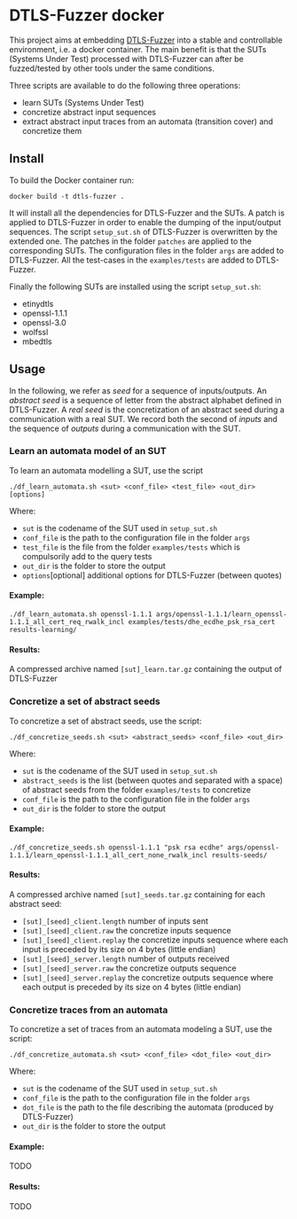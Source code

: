 # DTLS-Fuzzer docker

This project aims at embedding [DTLS-Fuzzer](https://github.com/assist-project/dtls-fuzzer) into a stable and controllable environment, i.e. a docker container.
The main benefit is that the SUTs (Systems Under Test) processed with DTLS-Fuzzer can after be fuzzed/tested by other tools under the same conditions.

Three scripts are available to do the following three operations:
 - learn SUTs (Systems Under Test)
 - concretize abstract input sequences
 - extract abstract input traces from an automata (transition cover) and concretize them


## Install

To build the Docker container run:
```shell
docker build -t dtls-fuzzer .
```
It will install all the dependencies for DTLS-Fuzzer and the SUTs.
A patch is applied to DTLS-Fuzzer in order to enable the dumping of the input/output sequences.
The script `setup_sut.sh` of DTLS-Fuzzer is overwritten by the extended one.
The patches in the folder `patches` are applied to the corresponding SUTs.
The configuration files in the folder `args` are added to DTLS-Fuzzer. 
All the test-cases in the `examples/tests` are added to DTLS-Fuzzer.

Finally the following SUTs are installed using the script `setup_sut.sh`:
 - etinydtls
 - openssl-1.1.1
 - openssl-3.0
 - wolfssl
 - mbedtls


## Usage

In the following, we refer as *seed* for a sequence of inputs/outputs.
An *abstract seed* is a sequence of letter from the abstract alphabet defined in DTLS-Fuzzer.
A *real seed* is the concretization of an abstract seed during a communication with a real SUT.
We record both the second of *inputs* and the sequence of *outputs* during a communication with the SUT.


### Learn an automata model of an SUT

To learn an automata modelling a SUT, use the script
```shell
./df_learn_automata.sh <sut> <conf_file> <test_file> <out_dir> [options]
```
Where:
 - `sut` is the codename of the SUT used in `setup_sut.sh`
 - `conf_file` is the path to the configuration file in the folder `args`
 - `test_file` is the file from the folder `examples/tests` which is compulsorily add to the query tests
 - `out_dir` is the folder to store the output
 - `options`[optional] additional options for DTLS-Fuzzer (between quotes)

#### Example:
```shell
./df_learn_automata.sh openssl-1.1.1 args/openssl-1.1.1/learn_openssl-1.1.1_all_cert_req_rwalk_incl examples/tests/dhe_ecdhe_psk_rsa_cert results-learning/
```

#### Results:
A compressed archive named `[sut]_learn.tar.gz` containing the output of DTLS-Fuzzer



### Concretize a set of abstract seeds

To concretize a set of abstract seeds, use the script:
```shell
./df_concretize_seeds.sh <sut> <abstract_seeds> <conf_file> <out_dir>
```
Where:
 - `sut` is the codename of the SUT used in `setup_sut.sh`
 - `abstract_seeds` is the list (between quotes and separated with a space) of abstract seeds from the folder `examples/tests` to concretize
 - `conf_file` is the path to the configuration file in the folder `args`
 - `out_dir` is the folder to store the output

#### Example:
```shell
./df_concretize_seeds.sh openssl-1.1.1 "psk rsa ecdhe" args/openssl-1.1.1/learn_openssl-1.1.1_all_cert_none_rwalk_incl results-seeds/
```

#### Results:
A compressed archive named `[sut]_seeds.tar.gz` containing for each abstract seed:
 - `[sut]_[seed]_client.length` number of inputs sent
 - `[sut]_[seed]_client.raw` the concretize inputs sequence
 - `[sut]_[seed]_client.replay` the concretize inputs sequence where each input is preceded by its size on 4 bytes (little endian)
 - `[sut]_[seed]_server.length` number of outputs received
 - `[sut]_[seed]_server.raw` the concretize outputs sequence
 - `[sut]_[seed]_server.replay` the concretize outputs sequence where each output is preceded by its size on 4 bytes (little endian)



### Concretize traces from an automata

To concretize a set of traces from an automata modeling a SUT, use the script:
```shell
./df_concretize_automata.sh <sut> <conf_file> <dot_file> <out_dir>
```
Where:
 - `sut` is the codename of the SUT used in `setup_sut.sh`
 - `conf_file` is the path to the configuration file in the folder `args`
 - `dot_file` is the path to the file describing the automata (produced by DTLS-Fuzzer)
 - `out_dir` is the folder to store the output

#### Example:
TODO
#### Results:
TODO
